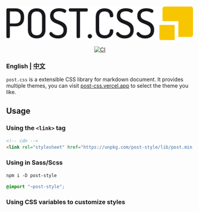 
<p align="center"><img width="600px" src="https://raw.githubusercontent.com/jeffwcx/post.css/master/docs/logo.svg" alt="logo"></p>

<p align="center">
    <a href="https://github.com/jeffwcx/ohu-mobile/actions?query=branch%3Amaster" target="_blank"><img src="https://img.shields.io/github/actions/workflow/status/jeffwcx/post.css/.github/workflows/ci.yml?branch=master&style=for-the-badge" alt="CI" /></a>
</p>

### English | [中文](https://github.com/jeffwcx/post.css/blob/master/README-zh_CN.md) 

`post.css` is a extensible CSS library for markdown document. It provides multiple themes, you can visit [post-css.vercel.app](https://post-css.vercel.app) to select the theme you like.

## Usage

### Using the `<link>` tag

```html
<!-- cdn -->
<link rel="stylesheet" href="https://unpkg.com/post-style/lib/post.min.css">
```

### Using in Sass/Scss

```
npm i -D post-style
```

```scss
@import "~post-style";
```

### Using CSS variables to customize styles

